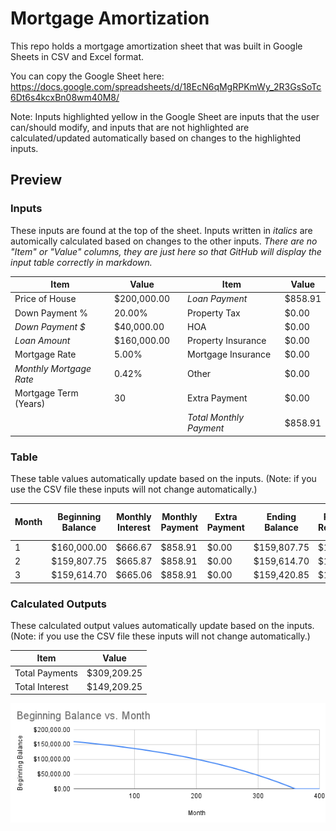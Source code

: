 # Mortgage Amortization
This repo holds a mortgage amortization sheet that was built in Google Sheets in CSV and Excel format.

You can copy the Google Sheet here: https://docs.google.com/spreadsheets/d/18EcN6qMgRPKmWy_2R3GsSoTc6Dt6s4kcxBn08wm40M8/

Note: Inputs highlighted yellow in the Google Sheet are inputs that the user can/should modify, and inputs that are not highlighted are calculated/updated automatically based on changes to the highlighted inputs.

## Preview

### Inputs 
These inputs are found at the top of the sheet. Inputs written in _italics_ are automically calculated based on changes to the other inputs. _There are no "Item" or "Value" columns, they are just here so that GitHub will display the input table correctly in markdown._

| **Item**                   | **Value**         |   | **Item**                 | **Value**         |
|----------------------------|-------------------|---|--------------------------|-------------------|
| Price of House             | $200,000.00      |   | _Loan Payment_             | $858.91           |
| Down Payment %             | 20.00%           |   | Property Tax             | $0.00             |
| _Down Payment $_             | $40,000.00       |   | HOA                      | $0.00             |
| _Loan Amount_                | $160,000.00      |   | Property Insurance       | $0.00             |
| Mortgage Rate              | 5.00%            |   | Mortgage Insurance       | $0.00             |
| _Monthly Mortgage Rate_      | 0.42%            |   | Other                    | $0.00             |
| Mortgage Term (Years)      | 30               |   | Extra Payment            | $0.00             |
|                            |                   |   | _Total Monthly Payment_    | $858.91           |

### Table 
These table values automatically update based on the inputs. (Note: if you use the CSV file these inputs will not change automatically.)

| Month | Beginning Balance | Monthly Interest | Monthly Payment | Extra Payment | Ending Balance | Principal Repayment | Total Principal Repayment | Homeowner Equity |
|-------|--------------------|------------------|-----------------|---------------|----------------|---------------------|--------------------------|------------------|
| 1     | $160,000.00       | $666.67          | $858.91         | $0.00         | $159,807.75    | $192.25             | $192.25                  | $40,000.00       |
| 2     | $159,807.75       | $665.87          | $858.91         | $0.00         | $159,614.70    | $193.05             | $385.30                  | $40,385.30       |
| 3     | $159,614.70       | $665.06          | $858.91         | $0.00         | $159,420.85    | $193.85             | $579.15                  | $40,579.15       |

### Calculated Outputs
These calculated output values automatically update based on the inputs. (Note: if you use the CSV file these inputs will not change automatically.)

| **Item**         | **Value**       |
|-------------------|-----------------|
| Total Payments    | $309,209.25    |
| Total Interest    | $149,209.25    |

![Mortgage Balance Chart](https://github.com/gumdropsteve/mortgage-amortization/blob/main/Beginning%20Balance%20vs.%20Month.png)
